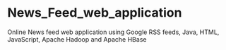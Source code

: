 # News_Feed_web_application
Online News feed web application using Google RSS feeds, Java, HTML, JavaScript, Apache Hadoop and Apache HBase
